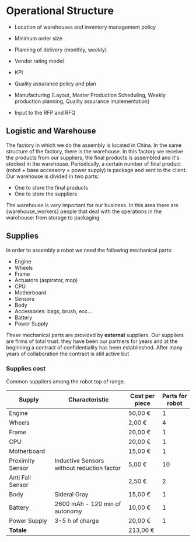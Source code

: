 # Operational Structure

- Location of warehouses and inventory management policy

- Minimum order size

- Planning of delivery (monthly, weekly)

- Vendor rating model
- KPI
- Quality assurance policy and plan
- Manufacturing (Layout, Master Production Scheduling, Weekly production planning, Quality assurance implementation)
- Input to the RFP and RFQ

## Logistic and Warehouse

The factory in which we do the assembly is located in China.
In the same structure of the factory, there is the warehouse.
In this factory we receive the products from our suppliers, the final products is assembled and it's stocked in the warehouse. Periodically, a certain number of final product (robot + base accessory + power supply) is package and sent to the client.
Our warehouse is divided in two parts:

- One to store the final products
- One to store the suppliers

The warehouse is very important for our business.
In this area there are {warehouse_workers} people that deal with the operations in the warehouse: from storage to packaging.

## Supplies

In order to assembly a robot we need the following mechanical parts:

- Engine
- Wheels
- Frame
- Actuators (aspirator, mop)
- CPU
- Motherboard
- Sensors
- Body
- Accessories: bags, brush, ecc...
- Battery
- Power Supply

These mechanical parts are provided by **external** suppliers.
Our suppliers are firms of total trust: they have been our partners for years and at the beginning a contract of confidentiality has been estabileshed.
After many years of collaboration the contract is still active but  

### Supplies cost

Common suppliers among the robot top of range.

| **Supply**       | **Characteristic**                         | **Cost per piece** | **Parts for robot** |
| ---------------- | ------------------------------------------ | ------------------ | ------------------- |
| Engine           |                                            | 50,00 €            | 1                   |
| Wheels           |                                            | 2,00 €             | 4                   |
| Frame            |                                            | 20,00 €            | 1                   |
| CPU              |                                            | 20,00 €            | 1                   |
| Motherboard      |                                            | 15,00 €            | 1                   |
| Proximity Sensor | Inductive Sensors without reduction factor | 5,00 €             | 10                  |
| Anti Fall Sensor |                                            | 2,50 €             | 2                   |
| Body             | Sideral Gray                               | 15,00 €            | 1                   |
| Battery          | 2600 mAh - 120 min of autonomy             | 10,00 €            | 1                   |
| Power Supply     | 3-5 h of charge                            | 20,00 €            | 1                   |
| **Totale**       |                                            | 213,00 €           |
